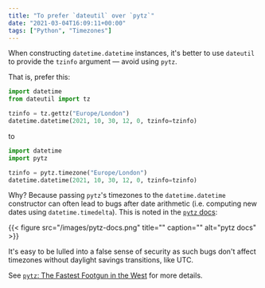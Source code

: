 ```yaml
---
title: "To prefer `dateutil` over `pytz`"
date: "2021-03-04T16:09:11+00:00"
tags: ["Python", "Timezones"]
---
```


When constructing `datetime.datetime` instances, it's better to use `dateutil`
to provide the `tzinfo` argument — avoid using `pytz`.

That is, prefer this:

```py
import datetime
from dateutil import tz

tzinfo = tz.gettz("Europe/London")
datetime.datetime(2021, 10, 30, 12, 0, tzinfo=tzinfo)
```

to

```py
import datetime
import pytz

tzinfo = pytz.timezone("Europe/London")
datetime.datetime(2021, 10, 30, 12, 0, tzinfo=tzinfo)
```

Why? Because passing `pytz`'s timezones to the `datetime.datetime` constructor
can often lead to bugs after date arithmetic (i.e. computing new dates using
`datetime.timedelta`). This is noted in the [`pytz`
docs](https://pythonhosted.org/pytz/):

{{< figure src="/images/pytz-docs.png" title="" caption="" alt="pytz docs" >}}

It's easy to be lulled into a false sense of security as such bugs don't affect
timezones without daylight savings transitions, like UTC.

See [`pytz`: The Fastest Footgun in the West](https://blog.ganssle.io/articles/2018/03/pytz-fastest-footgun.html) for more details.
